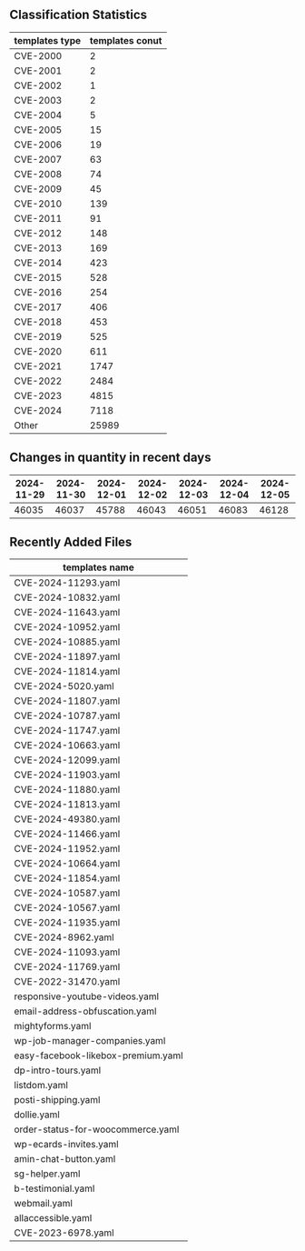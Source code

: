 ## Classification Statistics
| templates type | templates conut | 
| --- | --- |
| CVE-2000 | 2 |
| CVE-2001 | 2 |
| CVE-2002 | 1 |
| CVE-2003 | 2 |
| CVE-2004 | 5 |
| CVE-2005 | 15 |
| CVE-2006 | 19 |
| CVE-2007 | 63 |
| CVE-2008 | 74 |
| CVE-2009 | 45 |
| CVE-2010 | 139 |
| CVE-2011 | 91 |
| CVE-2012 | 148 |
| CVE-2013 | 169 |
| CVE-2014 | 423 |
| CVE-2015 | 528 |
| CVE-2016 | 254 |
| CVE-2017 | 406 |
| CVE-2018 | 453 |
| CVE-2019 | 525 |
| CVE-2020 | 611 |
| CVE-2021 | 1747 |
| CVE-2022 | 2484 |
| CVE-2023 | 4815 |
| CVE-2024 | 7118 |
| Other | 25989 |
## Changes in quantity in recent days
|2024-11-29 | 2024-11-30 | 2024-12-01 | 2024-12-02 | 2024-12-03 | 2024-12-04 | 2024-12-05|
|--- | ------ | ------ | ------ | ------ | ------ | ---|
|46035 | 46037 | 45788 | 46043 | 46051 | 46083 | 46128|
## Recently Added Files
| templates name | 
| --- |
| CVE-2024-11293.yaml |
| CVE-2024-10832.yaml |
| CVE-2024-11643.yaml |
| CVE-2024-10952.yaml |
| CVE-2024-10885.yaml |
| CVE-2024-11897.yaml |
| CVE-2024-11814.yaml |
| CVE-2024-5020.yaml |
| CVE-2024-11807.yaml |
| CVE-2024-10787.yaml |
| CVE-2024-11747.yaml |
| CVE-2024-10663.yaml |
| CVE-2024-12099.yaml |
| CVE-2024-11903.yaml |
| CVE-2024-11880.yaml |
| CVE-2024-11813.yaml |
| CVE-2024-49380.yaml |
| CVE-2024-11466.yaml |
| CVE-2024-11952.yaml |
| CVE-2024-10664.yaml |
| CVE-2024-11854.yaml |
| CVE-2024-10587.yaml |
| CVE-2024-10567.yaml |
| CVE-2024-11935.yaml |
| CVE-2024-8962.yaml |
| CVE-2024-11093.yaml |
| CVE-2024-11769.yaml |
| CVE-2022-31470.yaml |
| responsive-youtube-videos.yaml |
| email-address-obfuscation.yaml |
| mightyforms.yaml |
| wp-job-manager-companies.yaml |
| easy-facebook-likebox-premium.yaml |
| dp-intro-tours.yaml |
| listdom.yaml |
| posti-shipping.yaml |
| dollie.yaml |
| order-status-for-woocommerce.yaml |
| wp-ecards-invites.yaml |
| amin-chat-button.yaml |
| sg-helper.yaml |
| b-testimonial.yaml |
| webmail.yaml |
| allaccessible.yaml |
| CVE-2023-6978.yaml |
